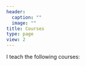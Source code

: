 ```yaml
---
header:
  caption: ""
  image: ""
title: Courses
type: page
view: 2
---
```


I teach the following courses:
